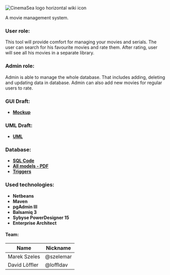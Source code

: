 ![CinemaSea logo horizontal wiki icon](https://gitlab.fel.cvut.cz/szelemar/cinemasea/raw/master/Program/src/main/java/Main/Resources/Logo_label.png)


A movie management system.

### User role:
This tool will provide comfort for managing your movies and serials. The user can search for his favourite movies and rate them. After rating, user will see all his movies in a separate library. 

### Admin role:
Admin is able to manage the whole database. That includes adding, deleting and updating data in database. Admin can also add new movies for regular users to rate.

### **GUI Draft:**
* **[Mockup](https://gitlab.fel.cvut.cz/szelemar/cinemasea/blob/master/Documentation/GUI/Concepts/Mockup.pdf)**

### **UML Draft:**
* **[UML](UML)**

### **Database:**
* **[SQL Code](https://gitlab.fel.cvut.cz/szelemar/cinemasea/blob/master/Documentation/Database/CINSEA_SQL.sql)**
* **[All models - PDF](https://gitlab.fel.cvut.cz/szelemar/cinemasea/blob/master/Documentation/Database/All%20Models.pdf)**
* **[Triggers](https://gitlab.fel.cvut.cz/szelemar/cinemasea/blob/master/Documentation/Database/CINSEA_triggers.sql)**

### **Used technologies:**
* **Netbeans**
* **Maven**
* **pgAdmin III**
* **Balsamiq 3**
* **Sybyse PowerDesigner 15**
* **Enterprise Architect**

#### Team:
|Name| Nickname |
| -------- | -------- |
|Marek Szeles| @szelemar |
|David Löffler| @loffldav |